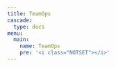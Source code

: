 ```yaml
---
title: TeamOps
cascade:
  type: docs
menu:
  main:
    name: TeamOps
    pre: '<i class="NOTSET"></i>'
---
```

